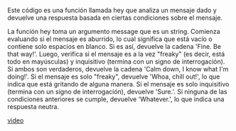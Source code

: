 
Este código es una función  llamada hey que analiza un mensaje dado y devuelve una respuesta basada en ciertas condiciones sobre el mensaje.

La función hey toma un argumento message que es un string.
Comienza evaluando si el mensaje es aburrido, lo cual significa que está vacío o contiene solo espacios en blanco. Si es así, devuelve la cadena 'Fine. Be that way!'.
Luego, verifica si el mensaje es a la vez "freaky" (es decir, está todo en mayúsculas) y inquisitivo (termina con un signo de interrogación). Si ambos son verdaderos, devuelve la cadena 'Calm down, I know what I\'m doing!'.
Si el mensaje es solo "freaky", devuelve 'Whoa, chill out!', lo que indica que está gritando de alguna manera.
Si el mensaje es solo inquisitivo (termina con un signo de interrogación), devuelve 'Sure.'.
Si ninguna de las condiciones anteriores se cumple, devuelve 'Whatever.', lo que indica una respuesta neutra.



[video](https://youtu.be/AZzb9H1Dzj0)